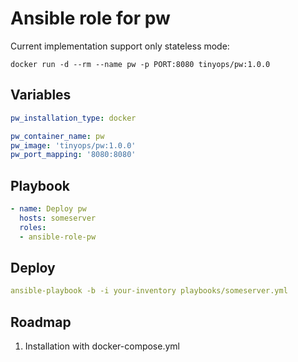 # Ansible role for pw

Current implementation support only stateless mode:

```shell
docker run -d --rm --name pw -p PORT:8080 tinyops/pw:1.0.0
```

## Variables

```yaml
pw_installation_type: docker

pw_container_name: pw
pw_image: 'tinyops/pw:1.0.0'
pw_port_mapping: '8080:8080'
```

## Playbook

```yaml
- name: Deploy pw
  hosts: someserver
  roles:
  - ansible-role-pw
```

## Deploy

```yaml
ansible-playbook -b -i your-inventory playbooks/someserver.yml
```

## Roadmap

1. Installation with docker-compose.yml
